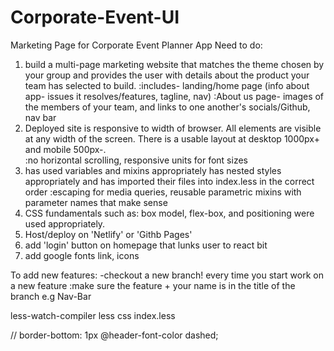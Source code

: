 # Corporate-Event-UI
Marketing Page for Corporate Event Planner App
Need to do:
1) build a multi-page marketing website that matches the theme chosen by your group and provides the user with details about the product your team has selected to build.
:includes- landing/home page (info about app- issues it resolves/features, tagline, nav)
:About us page- images of the members of your team, and links to one another's socials/Github, nav bar
2)  Deployed site is responsive to width of browser. All elements are visible at any width of the screen. There is a usable layout at desktop 1000px+ and mobile 500px-.  
:no horizontal scrolling, responsive units for font sizes
3) has used variables and mixins appropriately has nested styles appropriately and has imported their files into index.less in the correct order
:escaping for media queries, reusable parametric mixins with parameter names that make sense
4) CSS fundamentals such as: box model, flex-box, and positioning were used appropriately.
5) Host/deploy on 'Netlify' or 'Githb Pages'
6) add 'login' button on homepage that lunks user to react bit
7) add google fonts link, icons 

To add new features:
-checkout a new branch! every time you start work on a new feature
:make sure the feature + your name is in the title of the branch e.g Nav-Bar

less-watch-compiler less css index.less



   // border-bottom: 1px @header-font-color dashed;
